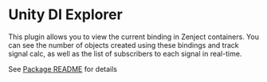 # Unity DI Explorer
This plugin allows you to view the current binding in Zenject containers.
You can see the number of objects created using these bindings and track signal calc,
as well as the list of subscribers to each signal in real-time.

See [Package README](Packages/Source/README.md) for details
